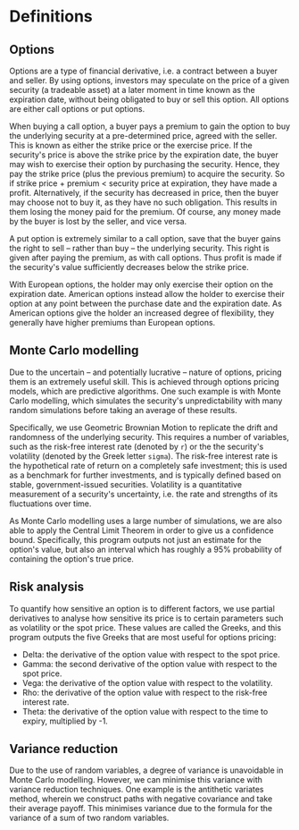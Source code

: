 # Definitions
## Options
Options are a type of financial derivative, i.e. a contract between a buyer and seller. By using
options, investors may speculate on the price of a given security (a tradeable asset) at a later
moment in time known as the expiration date, without being obligated to buy or sell this option. All
options are either call options or put options.

When buying a call option, a buyer pays a premium to gain the option to buy the underlying security at
a pre-determined price, agreed with the seller. This is known as either the strike price or the
exercise price. If the security's price is above the strike price by the expiration date, the buyer
may wish to exercise their option by purchasing the security. Hence, they pay the strike price (plus
the previous premium) to acquire the security. So if strike price + premium < security price at
expiration, they have made a profit. Alternatively, if the security has decreased in price, then the
buyer may choose not to buy it, as they have no such obligation. This results in them losing the money
paid for the premium. Of course, any money made by the buyer is lost by the seller, and vice versa.

A put option is extremely similar to a call option, save that the buyer gains the right to sell –
rather than buy – the underlying security. This right is given after paying the premium, as with call
options. Thus profit is made if the security's value sufficiently decreases below the strike price.

With European options, the holder may only exercise their option on the expiration date. American
options instead allow the holder to exercise their option at any point between the purchase date and
the expiration date. As American options give the holder an increased degree of flexibility, they
generally have higher premiums than European options.

## Monte Carlo modelling
Due to the uncertain – and potentially lucrative – nature of options, pricing them is an extremely
useful skill. This is achieved through options pricing models, which are predictive algorithms. One
such example is with Monte Carlo modelling, which simulates the security's unpredictability with many
random simulations before taking an average of these results.

Specifically, we use Geometric Brownian Motion to replicate the drift and randomness of the underlying
security. This requires a number of variables, such as the risk-free interest rate (denoted by `r`) or
the the security's volatility (denoted by the Greek letter `sigma`). The risk-free interest rate is
the hypothetical rate of return on a completely safe investment; this is used as a benchmark for
further investments, and is typically defined based on stable, government-issued securities.
Volatility is a quantitative measurement of a security's uncertainty, i.e. the rate and strengths of
its fluctuations over time.

As Monte Carlo modelling uses a large number of simulations, we are also able to apply the Central
Limit Theorem in order to give us a confidence bound. Specifically, this program outputs not just an
estimate for the option's value, but also an interval which has roughly a 95% probability of
containing the option's true price.

## Risk analysis
To quantify how sensitive an option is to different factors, we use partial derivatives to analyse
how sensitive its price is to certain parameters such as volatility or the spot price. These values
are called the Greeks, and this program outputs the five Greeks that are most useful for options
pricing:

- Delta: the derivative of the option value with respect to the spot price.
- Gamma: the second derivative of the option value with respect to the spot price.
- Vega: the derivative of the option value with respect to the volatility.
- Rho: the derivative of the option value with respect to the risk-free interest rate.
- Theta: the derivative of the option value with respect to the time to expiry, multiplied by -1.

## Variance reduction
Due to the use of random variables, a degree of variance is unavoidable in Monte Carlo modelling.
However, we can minimise this variance with variance reduction techniques. One example is the
antithetic variates method, wherein we construct paths with negative covariance and take their average
payoff. This minimises variance due to the formula for the variance of a sum of two random variables.
